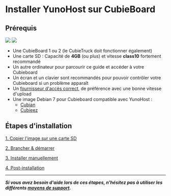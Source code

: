 # Installer YunoHost sur CubieBoard

## Prérequis

<img src="https://yunohost.org/images/cubieboard2.png">
<img src="https://yunohost.org/images/sdcard.jpg">

* Une CubieBoard 1 ou 2 (le CubieTruck doit fonctionner également)
* Une carte SD : Capacité de **4GB** (ou plus) et vitesse **class10** fortement recommandé
* Un autre ordinateur pour parcourir ce guide et accéder à votre Cubieboard
* Un écran et un clavier sont recommandés pour pouvoir contrôler votre Cubieboard si un problème apparaît
* Un [fournisseur d'accès correct](/isp_fr), de préférence avec une bonne vitesse d'upload
* Une image Debian 7 pour Cubieboard compatible avec YunoHost :
    * [Cubian](http://cubian.org/)
    * [Cubieez](http://www.cubieforums.com/index.php?topic=442.0)

## Étapes d'installation

<a class="btn btn-lg btn-default" href="/copy_image_fr">1. Copier l'image sur une carte SD</a>

<a class="btn btn-lg btn-default" href="/plug_and_boot_fr">2. Brancher & démarrer</a>

<a class="btn btn-lg btn-default" href="/install_manually_fr">3. Installer manuellement</a>

<a class="btn btn-lg btn-default" href="/postinstall_fr">4. Post-installation</a>

---

***Si vous avez besoin d'aide lors de ces étapes, n'hésitez pas à utiliser les différents [moyens de support](/support_fr).***
